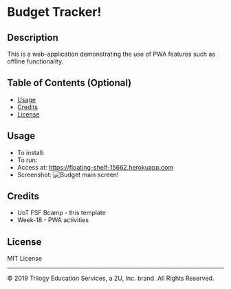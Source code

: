 # Budget Tracker!

## Description 
This is a web-application demonstrating the use of PWA features such as offline functionality.

## Table of Contents (Optional)

* [Usage](#usage)
* [Credits](#credits)
* [License](#license)

## Usage 
* To install: 
* To run: 
* Access at: https://floating-shelf-15662.herokuapp.com
* Screenshot:
![Budget main screen!](images/landing-page.png)
## Credits
* UoT FSF Bcamp - this template
* Week-18 - PWA activities

## License

MIT License

---
© 2019 Trilogy Education Services, a 2U, Inc. brand. All Rights Reserved.
